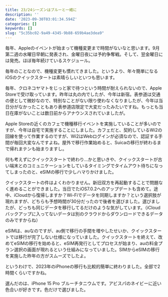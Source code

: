 ```yaml
---
title: 23/24シーズンはブルーと一緒に
description: ''
date: '2023-09-30T03:01:34.594Z'
categories: []
keywords: []
slug: "5c35bc02-9a49-4345-9b88-659b4ae3dea9"
---
```

毎年、Appleのイベントが始まって機種変更まで時間がないなと思います。9月第二週の水曜日早朝に発表され、金曜日夜には予約争奪戦。そして、翌金曜日には発売。ほぼ毎年続けているスケジュール。

毎年のことなので、機種変更も慣れてきました。というより、年々簡単になるiOSのクイックスタートは素晴らしいといつも思います。

毎年、クロネコヤマトをじっと家で待つという時間が耐えられないので、Apple Storeで受け取っています。昨年は丸の内でしたが、今年は新宿。表参道は交通の便として微妙なので、特別なことがない限り使わなくなりましたが、今年は当日分がなかったこともあり表参道店限定で大変だったみたいですね。もっとも当日在庫がないことは数日前からアナウンスされていましたが。

Apple Storeの近くのカフェで機種移行イベントを実施していることが多いのですが、今年は自宅で実施することにしました。カフェだと、契約しているWi2の回線を使って作業するのですが、Wi2はWebログインが必須なので、認証する手間が毎回大変なんですよね。屋外で移行作業始めると、Suicaの移行が終わるまで帰れまテンも始まりますし。

何も考えずにクイックスタートで終わり…かと思いきや、クイックスタートが古い端末とのコミュニケーションをしているタイミングでタイムアウト待ちになってしまったのと、eSIMの移行で少しハマりかけました。

クイックスタートの件はよくわかりません。新旧双方を再起動することで問題なく進めることができました。当日でたiOS7.0.2へのアップデートも含めて。途中、iCloudから復帰しますか？Wi-Fiでデータを同期しますか？という選択肢が現れますが、どちらも予想時間が30分だったので後者を選びました。選びましたが、どっちも同じデータを移行してるだけのような気がしています。（iCloudバックアップに入ってないデータは別のクラウドからダウンロードできるデータのみですからね）

eSIMは、auなのですが、au側で移行の手間を増やしたせいか、クイックスタートでは移行が完了しない仕様になっていました。クイックスタートを終えて、改めてeSIMの移行を始めると、eSIM再発行としてプロセスが始まり、auの料金プラン選択の画面が現れるという仕組みになっていました。SIMからeSIMの移行を実施した昨年の方がスムーズでしたよ。

というわけで、2023年のiPhoneの移行も比較的簡単に終わりました。全部で2時間くらいですかね。

選んだのは、iPhone 15 Pro ブルーチタニウムです。アビスパのネイビーに近い色合いが好きです。色だけで選びました。